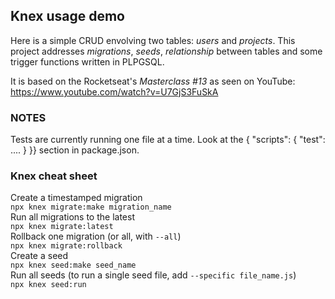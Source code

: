 ## Knex usage demo

Here is a simple CRUD envolving two tables: _users_ and _projects_.
This project addresses _migrations_, _seeds_, _relationship_ between tables and some trigger functions written in PLPGSQL.

It is based on the Rocketseat's _Masterclass #13_ as seen on YouTube:
https://www.youtube.com/watch?v=U7GjS3FuSkA

### NOTES
Tests are currently running one file at a time. Look at the { "scripts": { "test": .... } }} section in package.json.


### Knex cheat sheet

Create a timestamped migration    
`npx knex migrate:make migration_name`    
Run all migrations to the latest    
`npx knex migrate:latest`    
Rollback one migration (or all, with `--all`)    
`npx knex migrate:rollback`     
Create a seed     
`npx knex seed:make seed_name`    
Run all seeds (to run a single seed file, add `--specific file_name.js`)    
`npx knex seed:run`    